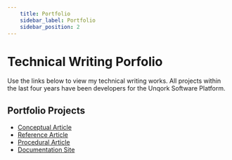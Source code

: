 ```yaml
---
    title: Portfolio
    sidebar_label: Portfolio
    sidebar_position: 2
---
```

# Technical Writing Porfolio
Use the links below to view my technical writing works. All projects within the last four years have been developers for the Unqork Software Platform.  
## Portfolio Projects
- [Conceptual Article](/docs/Portfolio/project-one)
- [Reference Article](/docs/Portfolio/project-two)
- [Procedural Article](/docs/Portfolio/project-three)
- [Documentation Site](/docs/Portfolio/project-four)